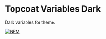 Topcoat Variables Dark
======================

Dark variables for theme.

[![NPM](https://nodei.co/npm/topcoat-variables-dark.png)](https://nodei.co/npm/topcoat-variables-dark/)

